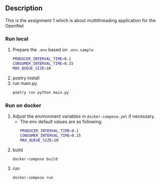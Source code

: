 ## Description

This is the assignment 1 which is about multithreading application for the OpenNet

### Run local
1. Prepare the `.env` based on `.env.sample`
    ```bash
    PRODUCER_INTERVAL_TIME=0.1
    CONSUMER_INTERVAL_TIME=0.15
    MAX_QUEUE_SIZE=10
    ```
2. poetry install
3. run main.py
    ```bash
    poetry run python main.py
    ```

### Run on docker
1. Adjust the environment variables in `docker-compose.yml` if necessary.
    - The env default values are as following.
        ```bash
        PRODUCER_INTERVAL_TIME=0.1
        CONSUMER_INTERVAL_TIME=0.15
        MAX_QUEUE_SIZE=10
        ```
2. build
    ```bash
    docker-compose build
    ```
3. run
    ```bash
    docker-compose run
    ```
